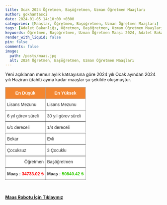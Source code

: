 ```yaml
---
title: Ocak 2024 Öğretmen, Başöğretmen, Uzman Öğretmen Maaşları
author: gokhantasci
date: 2024-01-05 14:10:00 +0300
categories: [Maaşlar, Öğretmen, Başöğretmen, Uzman Öğretmen Maaşları]
tags: [Adalet Bakanlığı, Öğretmen, Başöğretmen, Uzman Öğretmen Maaşları,  adliyeci]
keywords: Öğretmen, Başöğretmen, Uzman Öğretmen Maaşı 2024, Adalet Bakanlığı, Öğretmen, Başöğretmen, Uzman Öğretmen Maaşı, en düşük Öğretmen, Başöğretmen, Uzman Öğretmen Maaşı, sözleşmeli Öğretmen, Başöğretmen, Uzman Öğretmen maaşı, sözleşmeli Öğretmen, Başöğretmen, Uzman Öğretmen Maaşı, Yargıtay, Öğretmen, Başöğretmen, Uzman Öğretmen Alımı Ne Zaman, Öğretmen, Başöğretmen, Uzman Öğretmen nedir?, Öğretmen, Başöğretmen, Uzman Öğretmen nasıl olunur, Öğretmen, Başöğretmen, Uzman Öğretmenlik şartları, Öğretmen, Başöğretmen, Uzman Öğretmen ne iş yapar?
render_with_liquid: false
pin: false
comments: false
image:
  path: /posts/maas.jpg
  alt: 2024 Öğretmen, Başöğretmen, Uzman Öğretmen Maaşları 
---
```


Yeni açıklanan memur aylık katsayısına göre 2024 yılı Ocak ayından 2024 yılı Haziran (dahil) ayına kadar maaşlar şu şekilde oluşmuştur.

<style type="text/css">
.tg  {border-collapse:collapse;border-color:#aaa;border-spacing:0;}
.tg td{background-color:#fff;border-color:#aaa;border-style:solid;border-width:1px;color:#333;
  font-family:Arial, sans-serif;font-size:14px;overflow:hidden;padding:10px 5px;word-break:normal;}
.tg th{background-color:#f38630;border-color:#aaa;border-style:solid;border-width:1px;color:#fff;
  font-family:Arial, sans-serif;font-size:14px;font-weight:normal;overflow:hidden;padding:10px 5px;word-break:normal;}
.tg .tg-c3ow{border-color:inherit;text-align:center;vertical-align:top}
.tg .tg-0pky{border-color:inherit;text-align:left;vertical-align:top}
.tg .tg-dvpl{border-color:inherit;text-align:right;vertical-align:top}
</style>
<table class="tg">
<thead>
  <tr>
    <th class="tg-c3ow"><span style="font-weight:bold">En Düşük</span></th>
    <th class="tg-c3ow"><span style="font-weight:bold">En Yüksek</span></th>
  </tr>
</thead>
<tbody>
  <tr>
    <td class="tg-0pky">Lisans Mezunu</td>
    <td class="tg-0pky">Lisans Mezunu</td>
  </tr>
  <tr>
    <td class="tg-0pky">6 yıl görev süreli</td>
    <td class="tg-0pky">30 yıl görev süreli</td>
  </tr>
  <tr>
    <td class="tg-0pky">6/1 dereceli</td>
    <td class="tg-0pky">1/4 dereceli</td>
  </tr>
  <tr>
    <td class="tg-0pky">Bekar</td>
    <td class="tg-0pky">Evli</td>
  </tr>
  <tr>
    <td class="tg-0pky">Çocuksuz</td>
    <td class="tg-0pky">3 Çocuklu</td>
  </tr>
  <tr>
    <td class="tg-dvpl">Öğretmen</td>
    <td class="tg-0pky">Başöğretmen</td>
  </tr>
  <tr>
    <td class="tg-c3ow"><span style="font-weight:bold">Maaş : </span><span style="font-weight:bold;color:#FE0000">34733.02 ₺</span></td>
    <td class="tg-c3ow"><span style="font-weight:bold">Maaş : </span><span style="font-weight:bold;color:#32CB00">50840.42 ₺</span></td>
  </tr>
</tbody>
</table>

<span><br>

[**Maaş Robotu İçin Tıklayınız**](https://adliyeci.com.tr/maasyeni/)